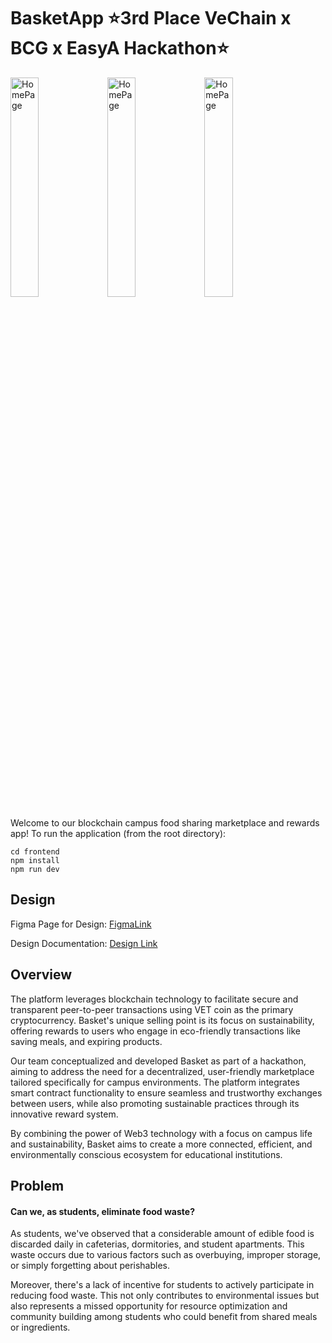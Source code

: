# BasketApp ⭐️3rd Place VeChain x BCG x EasyA Hackathon⭐️
<div>
<img src="https://framerusercontent.com/images/3uRpmk3Fkc1IIWkd1AnO9eTDLiQ.png?scale-down-to=2048" alt="HomePage" width="30%"/>
<img src="https://framerusercontent.com/images/rxNS3X35rFmetxmCodp5v7AtXM.png" alt="HomePage" width="30%"/>
<img src="https://framerusercontent.com/images/gXSYuR5pyl3KAJ1o9SO5nT1m8.png" alt="HomePage" width="30%"/>
</div>

Welcome to our blockchain campus food sharing marketplace and rewards app! To run the application (from the root directory):

```
cd frontend
npm install 
npm run dev
```

## Design

Figma Page for Design:
[FigmaLink](https://www.figma.com/design/slnpZ3Lz5xPzd4d9jdeHj0/Basket?node-id=25-1185)

Design Documentation:
[Design Link](https://www.eyluuul.site/Basket)

## Overview

The platform leverages blockchain technology to facilitate secure and transparent peer-to-peer transactions using VET coin as the primary cryptocurrency. Basket's unique selling point is its focus on sustainability, offering rewards to users who engage in eco-friendly transactions like saving meals, and expiring products.

Our team conceptualized and developed Basket as part of a hackathon, aiming to address the need for a decentralized, user-friendly marketplace tailored specifically for campus environments. The platform integrates smart contract functionality to ensure seamless and trustworthy exchanges between users, while also promoting sustainable practices through its innovative reward system.

By combining the power of Web3 technology with a focus on campus life and sustainability, Basket aims to create a more connected, efficient, and environmentally conscious ecosystem for educational institutions.

## Problem

#### Can we, as students, eliminate food waste?

As students, we've observed that a considerable amount of edible food is discarded daily in cafeterias, dormitories, and student apartments. This waste occurs due to various factors such as overbuying, improper storage, or simply forgetting about perishables. 

Moreover, there's a lack of incentive for students to actively participate in reducing food waste. This not only contributes to environmental issues but also represents a missed opportunity for resource optimization and community building among students who could benefit from shared meals or ingredients.




